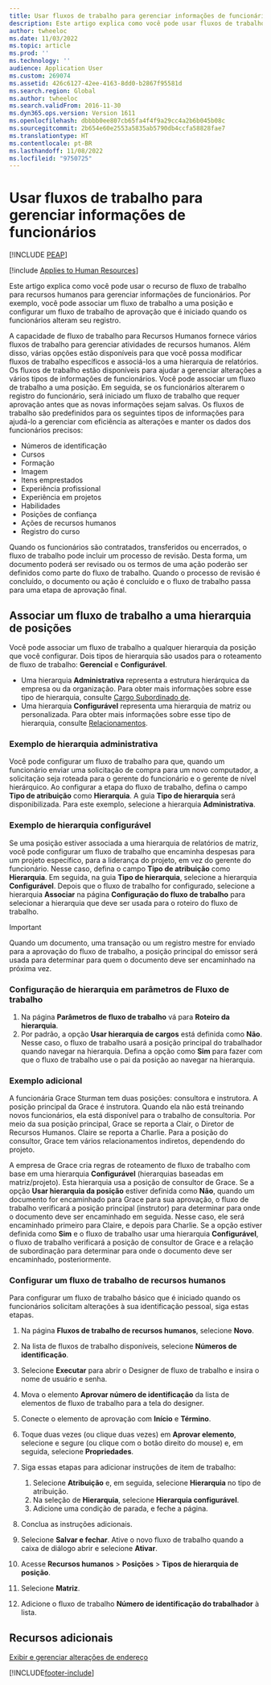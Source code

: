 ```yaml
---
title: Usar fluxos de trabalho para gerenciar informações de funcionários
description: Este artigo explica como você pode usar fluxos de trabalho para gerenciar informações de funcionários.
author: twheeloc
ms.date: 11/03/2022
ms.topic: article
ms.prod: ''
ms.technology: ''
audience: Application User
ms.custom: 269074
ms.assetid: 426c6127-42ee-4163-8dd0-b2867f95581d
ms.search.region: Global
ms.author: twheeloc
ms.search.validFrom: 2016-11-30
ms.dyn365.ops.version: Version 1611
ms.openlocfilehash: dbbbb0ee807cb65fa4f4f9a29cc4a2b6b045b08c
ms.sourcegitcommit: 2b654e60e2553a5835ab5790db4ccfa58828fae7
ms.translationtype: HT
ms.contentlocale: pt-BR
ms.lasthandoff: 11/08/2022
ms.locfileid: "9750725"
---
```

# <a name="use-workflows-to-manage-employee-information"></a>Usar fluxos de trabalho para gerenciar informações de funcionários

[!INCLUDE [PEAP](../includes/peap-1.md)]

[!include [Applies to Human Resources](../includes/applies-to-hr.md)]

Este artigo explica como você pode usar o recurso de fluxo de trabalho para recursos humanos para gerenciar informações de funcionários. Por exemplo, você pode associar um fluxo de trabalho a uma posição e configurar um fluxo de trabalho de aprovação que é iniciado quando os funcionários alteram seu registro.

A capacidade de fluxo de trabalho para Recursos Humanos fornece vários fluxos de trabalho para gerenciar atividades de recursos humanos. Além disso, várias opções estão disponíveis para que você possa modificar fluxos de trabalho específicos e associá-los a uma hierarquia de relatórios. Os fluxos de trabalho estão disponíveis para ajudar a gerenciar alterações a vários tipos de informações de funcionários. Você pode associar um fluxo de trabalho a uma posição. Em seguida, se os funcionários alterarem o registro do funcionário, será iniciado um fluxo de trabalho que requer aprovação antes que as novas informações sejam salvas. Os fluxos de trabalho são predefinidos para os seguintes tipos de informações para ajudá-lo a gerenciar com eficiência as alterações e manter os dados dos funcionários precisos:

-   Números de identificação
-   Cursos
-   Formação
-   Imagem
-   Itens emprestados
-   Experiência profissional
-   Experiência em projetos
-   Habilidades
-   Posições de confiança
-   Ações de recursos humanos
-   Registro do curso

Quando os funcionários são contratados, transferidos ou encerrados, o fluxo de trabalho pode incluir um processo de revisão. Desta forma, um documento poderá ser revisado ou os termos de uma ação poderão ser definidos como parte do fluxo de trabalho. Quando o processo de revisão é concluído, o documento ou ação é concluído e o fluxo de trabalho passa para uma etapa de aprovação final.

## <a name="associate-a-workflow-with-a-position-hierarchy"></a>Associar um fluxo de trabalho a uma hierarquia de posições

Você pode associar um fluxo de trabalho a qualquer hierarquia da posição que você configurar. Dois tipos de hierarquia são usados para o roteamento de fluxo de trabalho: **Gerencial** e **Configurável**.

- Uma hierarquia **Administrativa** representa a estrutura hierárquica da empresa ou da organização. Para obter mais informações sobre esse tipo de hierarquia, consulte [Cargo Subordinado de](hr-personnel-positions.md#reports-to-position).
- Uma hierarquia **Configurável** representa uma hierarquia de matriz ou personalizada. Para obter mais informações sobre esse tipo de hierarquia, consulte [Relacionamentos](hr-personnel-positions.md#relationships).

### <a name="managerial-hierarchy-example"></a>Exemplo de hierarquia administrativa

Você pode configurar um fluxo de trabalho para que, quando um funcionário enviar uma solicitação de compra para um novo computador, a solicitação seja roteada para o gerente do funcionário e o gerente de nível hierárquico. Ao configurar a etapa do fluxo de trabalho, defina o campo **Tipo de atribuição** como **Hierarquia**. A guia **Tipo de hierarquia** será disponibilizada. Para este exemplo, selecione a hierarquia **Administrativa**.

### <a name="configurable-hierarchy-example"></a>Exemplo de hierarquia configurável

Se uma posição estiver associada a uma hierarquia de relatórios de matriz, você pode configurar um fluxo de trabalho que encaminha despesas para um projeto específico, para a liderança do projeto, em vez do gerente do funcionário. Nesse caso, defina o campo **Tipo de atribuição** como **Hierarquia**. Em seguida, na guia **Tipo de hierarquia**, selecione a hierarquia **Configurável**. Depois que o fluxo de trabalho for configurado, selecione a hierarquia **Associar** na página **Configuração do fluxo de trabalho** para selecionar a hierarquia que deve ser usada para o roteiro do fluxo de trabalho.

> [!IMPORTANT]
> Quando um documento, uma transação ou um registro mestre for enviado para a aprovação do fluxo de trabalho, a posição principal do emissor será usada para determinar para quem o documento deve ser encaminhado na próxima vez.

### <a name="hierarchy-setting-in-workflow-parameters"></a>Configuração de hierarquia em parâmetros de Fluxo de trabalho

1. Na página **Parâmetros de fluxo de trabalho** vá para **Roteiro da hierarquia**.
2. Por padrão, a opção **Usar hierarquia de cargos** está definida como **Não**. Nesse caso, o fluxo de trabalho usará a posição principal do trabalhador quando navegar na hierarquia. Defina a opção como **Sim** para fazer com que o fluxo de trabalho use o pai da posição ao navegar na hierarquia.

### <a name="additional-example"></a>Exemplo adicional 

A funcionária Grace Sturman tem duas posições: consultora e instrutora. A posição principal da Grace é instrutora. Quando ela não está treinando novos funcionários, ela está disponível para o trabalho de consultoria. Por meio da sua posição principal, Grace se reporta a Clair, o Diretor de Recursos Humanos. Claire se reporta a Charlie. Para a posição do consultor, Grace tem vários relacionamentos indiretos, dependendo do projeto.

A empresa de Grace cria regras de roteamento de fluxo de trabalho com base em uma hierarquia **Configurável** (hierarquias baseadas em matriz/projeto). Esta hierarquia usa a posição de consultor de Grace. Se a opção **Usar hierarquia da posição** estiver definida como **Não**, quando um documento for encaminhado para Grace para sua aprovação, o fluxo de trabalho verificará a posição principal (instrutor) para determinar para onde o documento deve ser encaminhado em seguida. Nesse caso, ele será encaminhado primeiro para Claire, e depois para Charlie. Se a opção estiver definida como **Sim** e o fluxo de trabalho usar uma hierarquia **Configurável**, o fluxo de trabalho verificará a posição de consultor de Grace e a relação de subordinação para determinar para onde o documento deve ser encaminhado, posteriormente.

### <a name="configure-a-human-resources-workflow"></a>Configurar um fluxo de trabalho de recursos humanos
Para configurar um fluxo de trabalho básico que é iniciado quando os funcionários solicitam alterações à sua identificação pessoal, siga estas etapas.

1.  Na página **Fluxos de trabalho de recursos humanos**, selecione **Novo**.
2.  Na lista de fluxos de trabalho disponíveis, selecione **Números de identificação**.
3.  Selecione **Executar** para abrir o Designer de fluxo de trabalho e insira o nome de usuário e senha.
4.  Mova o elemento **Aprovar número de identificação** da lista de elementos de fluxo de trabalho para a tela do designer.
5.  Conecte o elemento de aprovação com **Início** e **Término**.
6.  Toque duas vezes (ou clique duas vezes) em **Aprovar elemento**, selecione e segure (ou clique com o botão direito do mouse) e, em seguida, selecione **Propriedades**.
7.  Siga essas etapas para adicionar instruções de item de trabalho:

    1.  Selecione **Atribuição** e, em seguida, selecione **Hierarquia** no tipo de atribuição.
    2.  Na seleção de **Hierarquia**, selecione **Hierarquia configurável**.
    3.  Adicione uma condição de parada, e feche a página.

8.  Conclua as instruções adicionais.
9.  Selecione **Salvar e fechar**. Ative o novo fluxo de trabalho quando a caixa de diálogo abrir e selecione **Ativar**.
10. Acesse **Recursos humanos** &gt; **Posições** &gt; **Tipos de hierarquia de posição**.
11. Selecione **Matriz**.
12. Adicione o fluxo de trabalho **Número de identificação do trabalhador** à lista.

## <a name="additional-resources"></a>Recursos adicionais

[Exibir e gerenciar alterações de endereço](hr-personnel-view-address-changes.md) 

[!INCLUDE[footer-include](../includes/footer-banner.md)]

